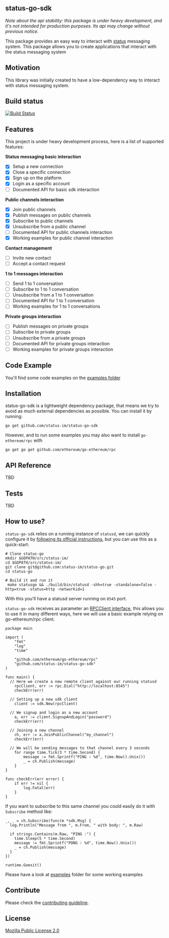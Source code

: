 ## status-go-sdk

*Note about the api stability: this package is under heavy development, and it's not intended for production purposes. Its api may change without previous notice.*

This package provides an easy way to interact with [status](https://status.im) messaging system.
This package allows you to create applications that interact with the status messaging system

## Motivation
This library was initially created to have a low-dependency way to interact with status messaging system.

## Build status

[![Build Status](https://travis-ci.org/akashnimare/foco.svg?branch=master)](https://travis-ci.org/akashnimare/foco)

## Features
This project is under heavy development process, here is a list of supported features:

**Status messaging basic interaction**
- [x] Setup a new connection
- [x] Close a specific connection
- [x] Sign up on the platform
- [x] Login as a specific account
- [ ] Documented API for basic sdk interaction

**Public channels interaction**
- [x] Join public channels
- [x] Publish messages on public channels
- [x] Subscribe to public channels
- [x] Unsubscribe from a public channel
- [ ] Documented API for public channels interaction
- [x] Working examples for public channel interaction

**Contact management**
- [ ] Invite new contact
- [ ] Accept a contact request

**1 to 1 messages interaction**
- [ ] Send 1 to 1 conversation
- [ ] Subscribe to 1 to 1 conversation
- [ ] Unsubscribe from a 1 to 1 conversation
- [ ] Documented API for 1 to 1 conversation
- [ ] Working examples for 1 to 1 conversations

**Private groups interaction**
- [ ] Publish messages on private groups
- [ ] Subscribe to private groups
- [ ] Unsubscribe from a private groups
- [ ] Documented API for private groups interaction
- [ ] Working examples for private groups interaction

## Code Example
You'll find some code examples on the [examples folder](/examples)

## Installation
status-go-sdk is a lightweight dependency package, that means we try to avoid as much external dependencies as possible. You can install it by running:
```
go get github.com/status-im/status-go-sdk
```
However, and to run some examples you may also want to install `go-ethereum/rpc` with
```
go get go get github.com/ethereum/go-ethereum/rpc
```

## API Reference
TBD

## Tests
TBD

## How to use?
`status-go-sdk` relies on a running instance of `statusd`, we can quickly configure it by [following its official instructions](https://github.com/status-im/status-go#build), but you can use this as a quick-start:

```
# Clone status-go
mkdir $GOPATH/src/status-im/
cd $GOPATH/src/status-im/
git clone git@github.com:status-im/status-go.git
cd status-go

# Build it and run it
 make statusgo && ./build/bin/statusd -shh=true -standalone=false -http=true -status=http -networkid=1
```

With this you'll have a statusd server running on `8545` port.

`status-go-sdk` receives as parameter an [RPCClient interface](https://github.com/status-im/status-go-sdk/blob/master/sdk.go#L7), this allows you to use it in many different ways, here we will use a basic example relying on go-ethereum/rpc client.

```
package main

import (
	"fmt"
	"log"
	"time"

	"github.com/ethereum/go-ethereum/rpc"
	"github.com/status-im/status-go-sdk"
)

func main() {
  // Here we create a new remote client against our running statusd
	rpcClient, err := rpc.Dial("http://localhost:8545")
	checkErr(err)

  // Setting up a new sdk client
	client := sdk.New(rpcClient)

  // We signup and login as a new account
	a, err := client.SignupAndLogin("password")
	checkErr(err)

  // Joining a new channel
	ch, err := a.JoinPublicChannel("my_channel")
	checkErr(err)

  // We will be sending messages to that channel every 3 seconds
	for range time.Tick(3 * time.Second) {
		message := fmt.Sprintf("PING : %d", time.Now().Unix())
		_ = ch.Publish(message)
	}
}

func checkErr(err error) {
	if err != nil {
		log.Fatal(err)
	}
}
```

If you want to subscribe to this same channel you could easily do it with `Subscribe` method like:
```
_, _ = ch.Subscribe(func(m *sdk.Msg) {
  log.Println("Message from ", m.From, " with body: ", m.Raw)

  if strings.Contains(m.Raw, "PING :") {
    time.Sleep(5 * time.Second)
    message := fmt.Sprintf("PONG : %d", time.Now().Unix())
    _ = ch.Publish(message)
  }
})

runtime.Goexit()
```

Please have a look at [examples](examples) folder for some working examples

## Contribute

Please check the [contributing guideline](CONTRIBUTING.md).

## License
[Mozilla Public License 2.0](https://github.com/status-im/status-go/blob/develop/LICENSE.md)
